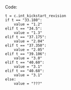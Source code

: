 Code:

    t = c.int_kickstart_revision
    if t == "33.180":
        value = "1.2"
    elif t == "34.5":
        value = "1.3"
    elif t == "37.175":
        value = "2.04"
    elif t == "37.350":
        value = "2.05"
    elif t == "39.106":
        value = "3.0"
    elif t == "40.60":
        value = "3.1"
    elif t == "40.68":
        value = "3.1"
    else:
        value = "???"
